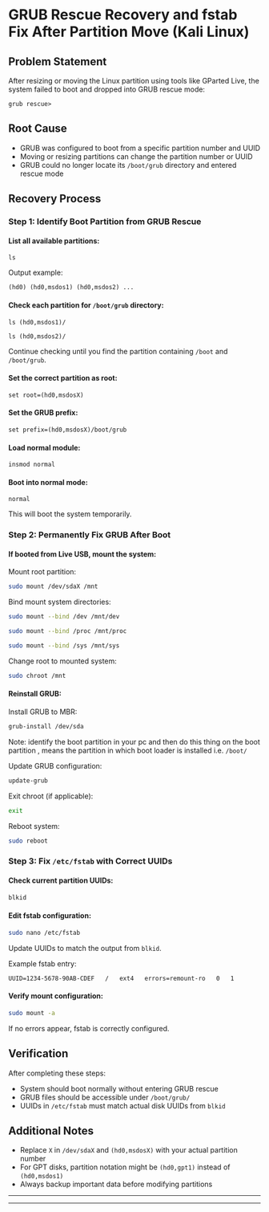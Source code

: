 # GRUB Rescue Recovery and fstab Fix After Partition Move (Kali Linux)

## Problem Statement

After resizing or moving the Linux partition using tools like GParted Live, the system failed to boot and dropped into GRUB rescue mode:

```
grub rescue>
```

## Root Cause

- GRUB was configured to boot from a specific partition number and UUID
- Moving or resizing partitions can change the partition number or UUID
- GRUB could no longer locate its `/boot/grub` directory and entered rescue mode

## Recovery Process

### Step 1: Identify Boot Partition from GRUB Rescue

#### List all available partitions:
```grub
ls
```

Output example:
```
(hd0) (hd0,msdos1) (hd0,msdos2) ...
```

#### Check each partition for `/boot/grub` directory:
```grub
ls (hd0,msdos1)/
```

```grub
ls (hd0,msdos2)/
```

Continue checking until you find the partition containing `/boot` and `/boot/grub`.

#### Set the correct partition as root:
```grub
set root=(hd0,msdosX)
```

#### Set the GRUB prefix:
```grub
set prefix=(hd0,msdosX)/boot/grub
```

#### Load normal module:
```grub
insmod normal
```

#### Boot into normal mode:
```grub
normal
```

This will boot the system temporarily.

### Step 2: Permanently Fix GRUB After Boot

#### If booted from Live USB, mount the system:

Mount root partition:
```bash
sudo mount /dev/sdaX /mnt
```

Bind mount system directories:
```bash
sudo mount --bind /dev /mnt/dev
```

```bash
sudo mount --bind /proc /mnt/proc
```

```bash
sudo mount --bind /sys /mnt/sys
```

Change root to mounted system:
```bash
sudo chroot /mnt
```

#### Reinstall GRUB:

Install GRUB to MBR:
```bash
grub-install /dev/sda
```
Note: identify the boot partition in your pc and then do this thing on the boot partition , means the partition in which boot loader is installed  i.e. `/boot/`

Update GRUB configuration:
```bash
update-grub
```

Exit chroot (if applicable):
```bash
exit
```

Reboot system:
```bash
sudo reboot
```

### Step 3: Fix `/etc/fstab` with Correct UUIDs

#### Check current partition UUIDs:
```bash
blkid
```

#### Edit fstab configuration:
```bash
sudo nano /etc/fstab
```

Update UUIDs to match the output from `blkid`.

Example fstab entry:
```
UUID=1234-5678-90AB-CDEF   /   ext4   errors=remount-ro   0   1
```

#### Verify mount configuration:
```bash
sudo mount -a
```

If no errors appear, fstab is correctly configured.

## Verification

After completing these steps:
- System should boot normally without entering GRUB rescue
- GRUB files should be accessible under `/boot/grub/`
- UUIDs in `/etc/fstab` must match actual disk UUIDs from `blkid`

## Additional Notes

- Replace `X` in `/dev/sdaX` and `(hd0,msdosX)` with your actual partition number
- For GPT disks, partition notation might be `(hd0,gpt1)` instead of `(hd0,msdos1)`
- Always backup important data before modifying partitions

---
---
